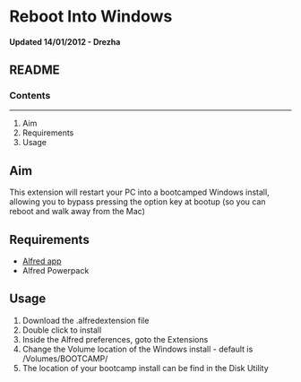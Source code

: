 # Reboot Into Windows

#### Updated 14/01/2012 - Drezha

## README
### Contents
----
1. Aim
2. Requirements
3. Usage

## Aim
This extension will restart your PC into a bootcamped Windows install, allowing you to bypass pressing the option key at bootup (so you can reboot and walk away from the Mac)

## Requirements
- [Alfred app](http://www.alfredapp.com/)
- Alfred Powerpack

## Usage
1. Download the .alfredextension file
2. Double click to install
3. Inside the Alfred preferences, goto the Extensions
4. Change the Volume location of the Windows install - default is /Volumes/BOOTCAMP/
5. The location of your bootcamp install can be find in the Disk Utility